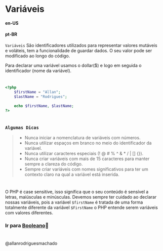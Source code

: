 # Variáveis               

#### en-US


#### pt-BR
`Variáveis` São identificadores utilizados para representar valores mutáveis e voláteis, tem a funcionalidade de guardar dados.
O seu valor pode ser modificado ao longo do código.

Para declarar uma variável usamos o dollar($) e logo em seguida o identificador (nome da variável).

#

```php
<?php
    $firstName = "Allan";
    $lastName = "Rodrigues";
    
    echo $firstName, $lastName;
?>
```
#

### `Algumas Dicas`

> * Nunca iniciar a nomenclatura de variáveis com números.
> * Nunca utilizar espaços em branco no meio do identificador da variável.
> * Nunca utilizar caracteres especiais (! @ # % ^ & * / | [] {}).
> * Nunca criar variáveis com mais de 15 caracteres para manter sempre a clareza do código.
> * Sempre criar variáveis com nomes significativos para ter um contexto claro na qual a variável está inserida. 


#

O PHP é case sensitive, isso significa que o seu conteúdo é sensível a letras, maiúsculas e minúsculas. Devemos sempre 
ter cuidado ao declarar nossas variáveis, pois a variável `$firstName` é tratada de uma forma totalmente diferente da 
variável `$FirstName` o PHP entende serem variáveis com valores diferentes.

### Ir para [Booleano](2Booleano.md)🚀

#

@allanrodriguesmachado
